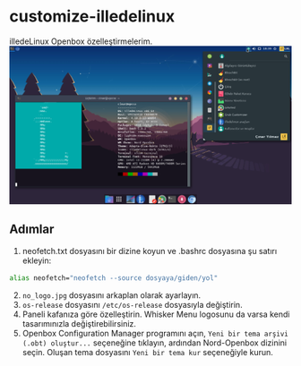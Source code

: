 # customize-illedelinux
illedeLinux Openbox özelleştirmelerim.
![Sonuç](./preview.png)
## Adımlar
1. neofetch.txt dosyasını bir dizine koyun ve .bashrc dosyasına şu satırı ekleyin:
```bash
alias neofetch="neofetch --source dosyaya/giden/yol"
```
2. `no_logo.jpg` dosyasını arkaplan olarak ayarlayın.
3. `os-release` dosyasını `/etc/os-release` dosyasıyla değiştirin.
4. Paneli kafanıza göre özelleştirin. Whisker Menu logosunu da varsa kendi tasarımınızla değiştirebilirsiniz.
5. Openbox Configuration Manager programını açın, `Yeni bir tema arşivi (.obt) oluştur...` seçeneğine tıklayın, ardından Nord-Openbox dizinini seçin. Oluşan tema dosyasını `Yeni bir tema kur` seçeneğiyle kurun.
